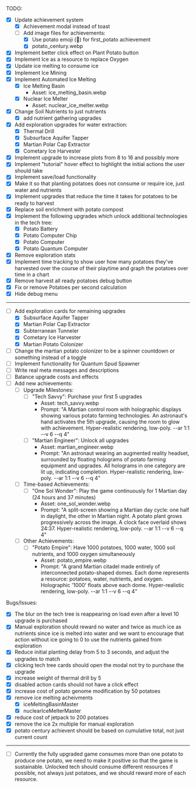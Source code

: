 TODO:
- [x] Update achievement system
    - [x] Achievement modal instead of toast
    - [ ] Add image files for achievements:
        - [x] Use potato emoji (🥔) for first_potato achievement
        - [x] potato_century.webp
- [x] Implement better click effect on Plant Potato button
- [x] Implement Ice as a resource to replace Oxygen
- [x] Update ice melting to consume ice
- [x] Implement Ice Mining
- [x] Implement Automated Ice Melting
    - [x] Ice Melting Basin
        - Asset: ice_melting_basin.webp
    - [x] Nuclear Ice Melter
        - Asset: nuclear_ice_melter.webp
- [x] Change Soil Nutrients to just nutrients
    - [x] add nutrient gathering upgrades
- [x] Add exploration upgrades for water extraction:
    - [x] Thermal Drill
    - [x] Subsurface Aquifer Tapper
    - [x] Martian Polar Cap Extractor
    - [x] Cometary Ice Harvester
- [x] Implement upgrade to increase plots from 8 to 16 and possibly more
- [x] Implement "tutorial" hover effect to highlight the initial actions the user should take
- [x] Implement save/load functionality
- [x] Make it so that planting potatoes does not consume or require ice, just water and nutrients
- [x] Implement upgrades that reduce the time it takes for potatoes to be ready to harvest
- [x] Replace soil enrichment with potato compost
- [x] Implement the following upgrades which unlock additional technologies in the tech tree:
    - [x] Potato Battery
    - [x] Potato Computer Chip
    - [x] Potato Computer
    - [x] Potato Quantum Computer
- [x] Remove exploration stats
- [x] Implement time tracking to show user how many potatoes they've harvested over the course of their playtime and graph the potatoes over time in a chart
- [x] Remove harvest all ready potatoes debug button
- [x] Fix or remove Potatoes per second calculation
- [x] Hide debug menu
--------------------------------------------------------------------------------------------
- [ ] Add exploration cards for remaining upgrades
    - [x] Subsurface Aquifer Tapper
    - [x] Martian Polar Cap Extractor
    - [x] Subterranean Tunneler
    - [x] Cometary Ice Harvester
    - [x] Martian Potato Colonizer
- [ ] Change the martian potato colonizer to be a spinner countdown or something instead of a toggle
- [ ] Implement functionality for Quantum Spud Spawner
- [ ] Write real meta messages and descriptions
- [ ] Balance upgrade costs and effects
- [ ] Add new achievements:
    - [ ] Upgrade Milestones:
        - [ ] "Tech Savvy": Purchase your first 5 upgrades
            - Asset: tech_savvy.webp
            - Prompt: "A Martian control room with holographic displays showing various potato farming technologies. An astronaut's hand activates the 5th upgrade, causing the room to glow with achievement. Hyper-realistic rendering, low-poly. --ar 1:1 --v 6 --q 4"
        - [ ] "Martian Engineer": Unlock all upgrades
            - Asset: martian_engineer.webp
            - Prompt: "An astronaut wearing an augmented reality headset, surrounded by floating holograms of potato farming equipment and upgrades. All holograms in one category are lit up, indicating completion. Hyper-realistic rendering, low-poly. --ar 1:1 --v 6 --q 4"
    - [ ] Time-based Achievements:
        - [ ] "One Sol Wonder": Play the game continuously for 1 Martian day (24 hours and 37 minutes)
            - Asset: one_sol_wonder.webp
            - Prompt: "A split-screen showing a Martian day cycle: one half in daylight, the other in Martian night. A potato plant grows progressively across the image. A clock face overlaid shows 24:37. Hyper-realistic rendering, low-poly. --ar 1:1 --v 6 --q 4"
    - [ ] Other Achievements:
        - [ ] "Potato Empire": Have 1000 potatoes, 1000 water, 1000 soil nutrients, and 1000 oxygen simultaneously
            - Asset: potato_empire.webp
            - Prompt: "A grand Martian citadel made entirely of interconnected potato-shaped domes. Each dome represents a resource: potatoes, water, nutrients, and oxygen. Holographic '1000' floats above each dome. Hyper-realistic rendering, low-poly. --ar 1:1 --v 6 --q 4"

Bugs/Issues:
- [x] The blur on the tech tree is reappearing on load even after a level 10 upgrade is purchased
- [x] Manual exploration should reward no water and twice as much ice as nutrients since ice is melted into water and we want to encourage that action without ice going to 0 to use the nutrients gained from exploration
- [x] Reduce initial planting delay from 5 to 3 seconds, and adjust the upgrades to match
- [x] clicking tech tree cards should open the modal not try to purchase the upgrade
- [x] increase weight of thermal drill by 5
- [x] disabled action cards should not have a click effect
- [x] increase cost of potato genome modification by 50 potatoes
- [x] remove ice melting acheivments
    - [x] iceMeltingBasinMaster
    - [x] nuclearIceMelterMaster
- [x] reduce cost of jetpack to 200 potatoes
- [x] remove the ice 2x multiple for manual exploration
- [x] potato century achievent should be based on cumulative total, not just current count
--------------------------------------------------------------------------------------------
- [ ] Currently the fully upgraded game consumes more than one potato to produce one potato, we need to make it positive so that the game is sustainable. Unlocked tech should consume different resources if possible, not always just potatoes, and we should reward more of each resource.